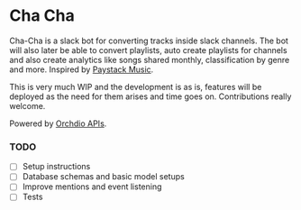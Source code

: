 # Cha Cha

Cha-Cha is a slack bot for converting tracks inside slack channels. The bot will also later be able to convert playlists, auto create playlists for channels and also create analytics like songs shared monthly, classification by genre and more. Inspired by [Paystack Music](https://github.com/PaystackHQ/paystack-music-api).

This is very much WIP and the development is as is, features will be deployed as the need for them arises and time goes on. Contributions really welcome.

Powered by [Orchdio APIs](https://orchdio.readme.io).

### TODO

- [ ] Setup instructions
- [ ] Database schemas and basic model setups
- [ ] Improve mentions and event listening
- [ ] Tests
